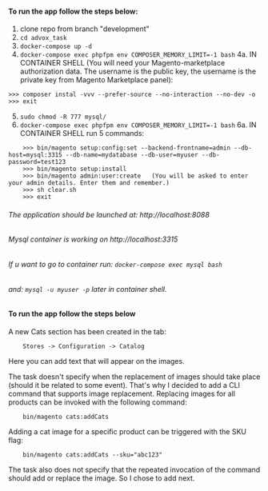 
#### To run the app follow the steps below:
1. clone repo from branch "development"
2. ```cd advox_task```
3. ```docker-compose up -d```
4. ```docker-compose exec phpfpm env COMPOSER_MEMORY_LIMIT=-1 bash```
4a. IN CONTAINER SHELL (You will need your Magento-marketplace authorization data. The username is the public key, the username is the private key from Magento Marketplace panel):
```
>>> composer instal -vvv --prefer-source --no-interaction --no-dev -o
>>> exit
```
5. ```sudo chmod -R 777 mysql/```
6. ```docker-compose exec phpfpm env COMPOSER_MEMORY_LIMIT=-1 bash```
6a. IN CONTAINER SHELL run 5 commands:
```
    >>> bin/magento setup:config:set --backend-frontname=admin --db-host=mysql:3315 --db-name=mydatabase --db-user=myuser --db-password=test123
	>>> bin/magento setup:install	
	>>> bin/magento admin:user:create	(You will be asked to enter your admin details. Enter them and remember.)
	>>> sh clear.sh
	>>> exit
```

###### The application should be launched at: http://localhost:8088
###### Mysql container is working on http://localhost:3315
###### If u want to go to container run: ```docker-compose exec mysql bash```
###### and: ```mysql -u myuser -p```  later in container shell.


#### To run the app follow the steps below

A new Cats section has been created in the tab:
```
	Stores -> Configuration -> Catalog
```
Here you can add text that will appear on the images.

The task doesn't specify when the replacement of images should take place (should it be related to some event).
That's why I decided to add a CLI command that supports image replacement.
Replacing images for all products can be invoked with the following command:
```
	bin/magento cats:addCats
```
Adding a cat image for a specific product can be triggered with the SKU flag:
```
	bin/magento cats:addCats --sku="abc123"
```
The task also does not specify that the repeated invocation of the command should add or replace the image. So I chose to add next.
